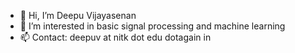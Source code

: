 - 👋 Hi, I’m Deepu Vijayasenan
- 👀 I’m interested in basic signal processing and machine learning 
- 📫 Contact: deepuv at nitk dot edu dotagain in

<!---
deepusen/deepusen is a ✨ special ✨ repository because its `README.md` (this file) appears on your GitHub profile.
You can click the Preview link to take a look at your changes.
--->
